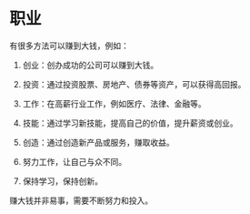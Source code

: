 # 职业
有很多方法可以赚到大钱，例如：

1. 创业：创办成功的公司可以赚到大钱。

2. 投资：通过投资股票、房地产、债券等资产，可以获得高回报。

3. 工作：在高薪行业工作，例如医疗、法律、金融等。

4. 技能：通过学习新技能，提高自己的价值，提升薪资或创业。

5. 创造：通过创造新产品或服务，赚取收益。

6. 努力工作，让自己与众不同。

7. 保持学习，保持创新。

赚大钱并非易事，需要不断努力和投入。
